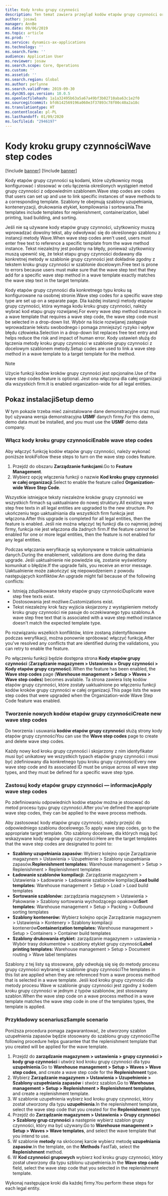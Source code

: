 ```yaml
---
title: Kody kroku grupy czynności
description: Ten temat zawiera przegląd kodów etapów grupy czynności oraz sposobu ich używania.
author: josaw1
manager: AnnBe
ms.date: 09/06/2019
ms.topic: article
ms.prod: ''
ms.service: dynamics-ax-applications
ms.technology: ''
ms.search.form: ''
audience: Application User
ms.reviewer: josaw
ms.search.scope: Core, Operations
ms.custom: ''
ms.assetid: ''
ms.search.region: Global
ms.author: perlynne
ms.search.validFrom: 2019-09-30
ms.dyn365.ops.version: 10.0.5
ms.openlocfilehash: 1a1a32495b63a5a67a49bf3b02710aba63c1e2f0
ms.sourcegitcommit: bfd6142569196a060e3f37893c78f00c40a2a18c
ms.translationtype: HT
ms.contentlocale: pl-PL
ms.lasthandoff: 01/09/2020
ms.locfileid: "2946197"
---
```

# <a name="wave-step-codes"></a><span data-ttu-id="f5006-103">Kody kroku grupy czynności</span><span class="sxs-lookup"><span data-stu-id="f5006-103">Wave step codes</span></span>

[!include [banner](../includes/preview-banner.md)]
[!include [banner](../includes/banner.md)]

<span data-ttu-id="f5006-104">Kody etapów grupy czynności są kodami, które użytkownicy mogą konfigurować i stosować w celu łączenia określonych wystąpień metod grupy czynności z odpowiednim szablonem.</span><span class="sxs-lookup"><span data-stu-id="f5006-104">Wave step codes are codes that users can set up and use to link specific instances of wave methods to a corresponding template.</span></span> <span data-ttu-id="f5006-105">Szablony te obejmują szablony uzupełniania, konteneryzacji, drukowania etykiet, kompilowania i sortowania.</span><span class="sxs-lookup"><span data-stu-id="f5006-105">The templates include templates for replenishment, containerization, label printing, load building, and sorting.</span></span>

<span data-ttu-id="f5006-106">Jeśli nie są używane kody etapów grupy czynności, użytkownicy muszą wprowadzać dowolny tekst, aby odwoływać się do określonego szablonu z instancji metody Wave.</span><span class="sxs-lookup"><span data-stu-id="f5006-106">When wave step codes aren't used, users must enter free text to reference a specific template from the wave method instance.</span></span> <span data-ttu-id="f5006-107">Tekst niezależny jest podatny na błędy, ponieważ użytkownicy muszą upewnić się, że tekst etapu grupy czynności dodawany dla konkretnej metody w szablonie grupy czynności jest dokładnie zgodny z tekstem kroku grupy czynności w szablonie docelowym.</span><span class="sxs-lookup"><span data-stu-id="f5006-107">Free text is prone to errors because users must make sure that the wave step text that they add for a specific wave step method in a wave template exactly matches the wave step text in the target template.</span></span>

<span data-ttu-id="f5006-108">Kody etapów grupy czynności dla konkretnego typu kroku są konfigurowane na osobnej stronie.</span><span class="sxs-lookup"><span data-stu-id="f5006-108">Wave step codes for a specific wave step type are set up on a separate page.</span></span> <span data-ttu-id="f5006-109">Dla każdej instancji metody etapów grupy czynności, która wymaga kodu kroku grupy czynności, należy wybrać kod etapu grupy rozwijanej.</span><span class="sxs-lookup"><span data-stu-id="f5006-109">For every wave step method instance in a wave template that requires a wave step code, the wave step code must be selected in a drop-down list.</span></span> <span data-ttu-id="f5006-110">Wybór na liście rozwijanej zastępuje wprowadzanie tekstu swobodnego i pomaga zmniejszyć ryzyko i wpływ błędu człowieka.</span><span class="sxs-lookup"><span data-stu-id="f5006-110">Selection in a drop-down list replaces free text entry and helps reduce the risk and impact of human error.</span></span> <span data-ttu-id="f5006-111">Kody ustawień służą do łączenia metody kroku grupy czynności w szablonie grupy czynności z docelowym szablonem metody.</span><span class="sxs-lookup"><span data-stu-id="f5006-111">Setup codes are used to link a wave step method in a wave template to a target template for the method.</span></span>

> [!NOTE]
> <span data-ttu-id="f5006-112">Użycie funkcji kodów kroków grupy czynności jest opcjonalne.</span><span class="sxs-lookup"><span data-stu-id="f5006-112">Use of the wave step codes feature is optional.</span></span> <span data-ttu-id="f5006-113">Jest ona włączona dla całej organizacji dla wszystkich firm.</span><span class="sxs-lookup"><span data-stu-id="f5006-113">It is enabled organization-wide for all legal entities.</span></span>

## <a name="setup-demo"></a><span data-ttu-id="f5006-114">Pokaz instalacji</span><span class="sxs-lookup"><span data-stu-id="f5006-114">Setup demo</span></span> 

<span data-ttu-id="f5006-115">W tym pokazie trzeba mieć zainstalowane dane demonstracyjne oraz musi być używana wersja demonstracyjna **USMF** danych firmy.</span><span class="sxs-lookup"><span data-stu-id="f5006-115">For this demo, demo data must be installed, and you must use the **USMF** demo data company.</span></span>

### <a name="enable-wave-step-codes"></a><span data-ttu-id="f5006-116">Włącz kody kroku grupy czynności</span><span class="sxs-lookup"><span data-stu-id="f5006-116">Enable wave step codes</span></span>

<span data-ttu-id="f5006-117">Aby włączyć funkcję kodów etapów grupy czynności, należy wykonać poniższe kroki</span><span class="sxs-lookup"><span data-stu-id="f5006-117">Follow these steps to turn on the wave step codes feature.</span></span>

1. <span data-ttu-id="f5006-118">Przejdź do obszaru **Zarządzanie funkcjami**.</span><span class="sxs-lookup"><span data-stu-id="f5006-118">Go to **Feature Management**.</span></span>
2. <span data-ttu-id="f5006-119">Wybierz opcję włączenia funkcji o nazwie **Kod kroku grupy czynności w całej organizacji**.</span><span class="sxs-lookup"><span data-stu-id="f5006-119">Select to enable the feature called **Organization-wide Wave Step Code**.</span></span>

<span data-ttu-id="f5006-120">Wszystkie istniejące teksty niezależne kroków grupy czynności we wszystkich firmach są uaktualniane do nowej struktury.</span><span class="sxs-lookup"><span data-stu-id="f5006-120">All existing wave step free texts in all legal entities are upgraded to the new structure.</span></span> <span data-ttu-id="f5006-121">Po ukończeniu tego uaktualniania dla wszystkich firm funkcja jest włączona.</span><span class="sxs-lookup"><span data-stu-id="f5006-121">After this upgrade is completed for all legal entities, then the feature is enabled.</span></span> <span data-ttu-id="f5006-122">Jeśli nie można włączyć tej funkcji dla co najmniej jednej firmy, funkcja nie jest włączona dla żadnych firm.</span><span class="sxs-lookup"><span data-stu-id="f5006-122">If the feature cannot be enabled for one or more legal entities, then the feature is not enabled for any legal entities.</span></span>

<span data-ttu-id="f5006-123">Podczas włączania weryfikacje są wykonywane w trakcie uaktualniania danych.</span><span class="sxs-lookup"><span data-stu-id="f5006-123">During the enablement, validations are done during the data upgrade.</span></span> <span data-ttu-id="f5006-124">Jeśli uaktualnienie nie powiedzie się, zostanie wyświetlony komunikat o błędzie.</span><span class="sxs-lookup"><span data-stu-id="f5006-124">If the upgrade fails, you receive an error message.</span></span> <span data-ttu-id="f5006-125">Uaktualnienie może zakończyć się niepowodzeniem z powodu następujących konfliktów:</span><span class="sxs-lookup"><span data-stu-id="f5006-125">An upgrade might fail because of the following conflicts:</span></span>

- <span data-ttu-id="f5006-126">Istnieją zduplikowane teksty etapów grupy czynności</span><span class="sxs-lookup"><span data-stu-id="f5006-126">Duplicate wave step free texts exist.</span></span>
- <span data-ttu-id="f5006-127">Dostosowania jest możliwe.</span><span class="sxs-lookup"><span data-stu-id="f5006-127">Customizations exist.</span></span>
- <span data-ttu-id="f5006-128">Tekst niezależny krok fazy wyjścia skojarzony z wystąpieniem metody kroku grupy czynności nie pasuje do oczekiwanego typu szablonu.</span><span class="sxs-lookup"><span data-stu-id="f5006-128">A wave step free text that is associated with a wave step method instance doesn't match the expected template type.</span></span>

<span data-ttu-id="f5006-129">Po rozwiązaniu wszelkich konfliktów, które zostaną zidentyfikowane podczas weryfikacji, można ponownie spróbować włączyć funkcję.</span><span class="sxs-lookup"><span data-stu-id="f5006-129">After you've resolved any conflicts that are identified during the validations, you can retry to enable the feature.</span></span>

<span data-ttu-id="f5006-130">Po włączeniu funkcji będzie dostępna strona **Kody etapów grupy czynności** (**Zarządzanie magazynem \> Ustawienia \> Grupy czynności \> Kody etapów grupy czynności**).</span><span class="sxs-lookup"><span data-stu-id="f5006-130">When the feature has been enabled, the **Wave step codes** page (**Warehouse management \> Setup \> Waves \> Wave step codes**) becomes available.</span></span> <span data-ttu-id="f5006-131">Ta strona zawiera listę kodów etapów grupy czynności, które zostały uaktualnione po włączeniu funkcji kodów kroków grupy czynności w całej organizacji.</span><span class="sxs-lookup"><span data-stu-id="f5006-131">This page lists the wave step codes that were upgraded when the Organization-wide Wave Step Code feature was enabled.</span></span>

### <a name="create-new-wave-step-codes"></a><span data-ttu-id="f5006-132">Tworzenie nowych kodów etapów grupy czynności</span><span class="sxs-lookup"><span data-stu-id="f5006-132">Create new wave step codes</span></span>

<span data-ttu-id="f5006-133">Do tworzenia i usuwania **kodów etapów grupy czynności** służą strony kody etapów grupy czynności</span><span class="sxs-lookup"><span data-stu-id="f5006-133">You can use the **Wave step codes** page to create and delete wave step codes.</span></span>

<span data-ttu-id="f5006-134">Każdy nowy kod kroku grupy czynności i skojarzony z nim identyfikator musi być unikatowy we wszystkich typach etapów grupy czynności i musi być zdefiniowany dla konkretnego typu kroku grupy czynności</span><span class="sxs-lookup"><span data-stu-id="f5006-134">Every new wave step code and its associated ID must be unique across all wave step types, and they must be defined for a specific wave step type.</span></span>

### <a name="apply-wave-step-codes"></a><span data-ttu-id="f5006-135">Zastosuj kody etapów grupy czynności — informacje</span><span class="sxs-lookup"><span data-stu-id="f5006-135">Apply wave step codes</span></span>

<span data-ttu-id="f5006-136">Po zdefiniowaniu odpowiednich kodów etapów można je stosować do metod procesu typu grupy czynności.</span><span class="sxs-lookup"><span data-stu-id="f5006-136">After you've defined the appropriate wave step codes, they can be applied to the wave process methods.</span></span>

<span data-ttu-id="f5006-137">Aby zastosować kody etapów grupy czynności, należy przejść do odpowiedniego szablonu docelowego.</span><span class="sxs-lookup"><span data-stu-id="f5006-137">To apply wave step codes, go to the appropriate target template.</span></span> <span data-ttu-id="f5006-138">Oto szablony docelowe, dla których mają być wskazywane kody etapów grupy czynności:</span><span class="sxs-lookup"><span data-stu-id="f5006-138">Here are the target templates that the wave step codes are designated to point to:</span></span>

- <span data-ttu-id="f5006-139">**Szablony uzupełniania zapasów:** Wybierz kolejno opcje Zarządzanie magazynem \> Ustawienia \> Uzupełnienie \> Szablony uzupełniania zapasów.</span><span class="sxs-lookup"><span data-stu-id="f5006-139">**Replenishment templates:** Warehouse management \> Setup \> Replenishment \> Replenishment templates</span></span>
- <span data-ttu-id="f5006-140">**Ładowanie szablonów kompilacji:** Zarządzanie magazynem \> Ustawienia \> Ładowanie \> Ładowanie szablonów kompilacji</span><span class="sxs-lookup"><span data-stu-id="f5006-140">**Load build templates:** Warehouse management \> Setup \> Load \> Load build templates</span></span>
- <span data-ttu-id="f5006-141">**Sortowanie szablonów:** zarządzania magazynem \> Ustawienia \> Pakowanie \> Szablony sortowania wychodzącego opakowań</span><span class="sxs-lookup"><span data-stu-id="f5006-141">**Sort templates:** Warehouse management \> Setup \> Packing \> Outbound sorting templates</span></span>
- <span data-ttu-id="f5006-142">**Szablony kontenerów:** Wybierz kolejno opcje Zarządzanie magazynem \> Ustawienia \> Kontenery \> Szablony kompilacji kontenerów</span><span class="sxs-lookup"><span data-stu-id="f5006-142">**Containerization templates:** Warehouse management \> Setup \> Containers \> Container build templates</span></span>
- <span data-ttu-id="f5006-143">**Szablony drukowania etykiet:** zarządzanie magazynem \> ustawienia \> Wybór trasy dokumentów \> szablony etykiet grupy czynności</span><span class="sxs-lookup"><span data-stu-id="f5006-143">**Label printing templates:** Warehouse management \> Setup \> Document routing \> Wave label templates</span></span>

<span data-ttu-id="f5006-144">Szablony z tej listy są stosowane, gdy odwołują się się do metody procesu grupy czynności wybranej w szablonie grupy czynności</span><span class="sxs-lookup"><span data-stu-id="f5006-144">The templates in this list are applied when they are referenced from a wave process method that is selected in a wave template.</span></span> <span data-ttu-id="f5006-145">Jeśli kod kroku grupy czynności dla metody procesu Wave w szablonie grupy czynności jest zgodny z kodem kroku grupy czynności w jednym z typów szablonów, jest stosowany szablon.</span><span class="sxs-lookup"><span data-stu-id="f5006-145">When the wave step code on a wave process method in a wave template matches the wave step code in one of the templates types, the template is applied.</span></span>

### <a name="sample-scenario"></a><span data-ttu-id="f5006-146">Przykładowy scenariusz</span><span class="sxs-lookup"><span data-stu-id="f5006-146">Sample scenario</span></span>

<span data-ttu-id="f5006-147">Poniższa procedura pomaga zagwarantować, że utworzony szablon uzupełnienia zapasów będzie stosowany do szablonu grupy czynności</span><span class="sxs-lookup"><span data-stu-id="f5006-147">The following procedure helps guarantee that the replenishment template that you created will be applied for the wave template.</span></span>

1. <span data-ttu-id="f5006-148">Przejdź do **zarządzanie magazynem \> ustawienia \> grupy czynności \> kody grup czynności** i utwórz kod kroku grupy czynności dla typu **uzupełnienia**.</span><span class="sxs-lookup"><span data-stu-id="f5006-148">Go to **Warehouse management \> Setup \> Waves \> Wave step codes**, and create a wave step code for the **Replenishment** type.</span></span>
2. <span data-ttu-id="f5006-149">Wybierz **Zarządzanie magazynem \> Ustawienia \> Uzupełnienie \> Szablony uzupełniania zapasów** i stwórz szablon.</span><span class="sxs-lookup"><span data-stu-id="f5006-149">Go to **Warehouse management \> Setup \> Replenishment \> Replenishment templates**, and create a replenishment template.</span></span>
3. <span data-ttu-id="f5006-150">W szablonie uzupełnienia wybierz kod kroku grupy czynności, który został utworzony dla typu **uzupełnienia**.</span><span class="sxs-lookup"><span data-stu-id="f5006-150">In the replenishment template, select the wave step code that you created for the **Replenishment** type.</span></span>
4. <span data-ttu-id="f5006-151">Przejdź do **Zarządzanie magazynem \> Ustawienia \> Grupy czynności \> Szablony grup czynności** a następnie wybierz szablon grupy czynności, który ma być używany.</span><span class="sxs-lookup"><span data-stu-id="f5006-151">Go to **Warehouse management \> Setup \> Waves \> Wave templates**, and select the wave template that you intend to use.</span></span>
5. <span data-ttu-id="f5006-152">W szablonie **metody** na skróconej karcie wybierz metodę **uzupełniania zapasów**.</span><span class="sxs-lookup"><span data-stu-id="f5006-152">In the template, on the **Methods** FastTab, select the **Replenishment** method.</span></span>
6. <span data-ttu-id="f5006-153">W **Kod czynności grupowych** wybierz kod kroku grupy czynności, który został utworzony dla typu szblonu uzupełnienia.</span><span class="sxs-lookup"><span data-stu-id="f5006-153">In the **Wave step code** field, select the wave step code that you selected in the replenishment template.</span></span>

<span data-ttu-id="f5006-154">Wykonaj następujące kroki dla każdej firmy.</span><span class="sxs-lookup"><span data-stu-id="f5006-154">You perform these steps for each legal entity.</span></span>
